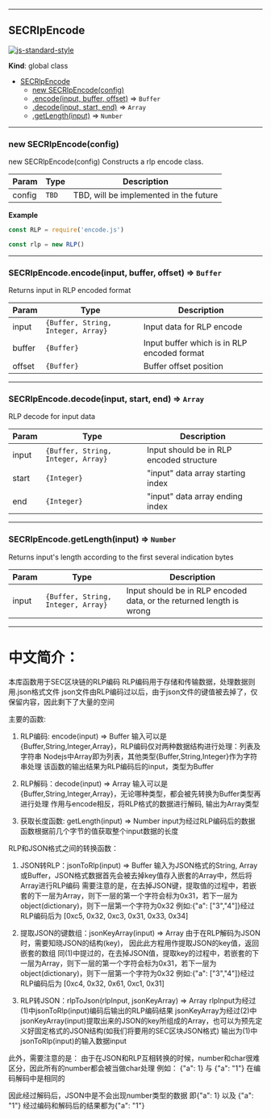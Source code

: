 <a name="SECJS-RLP"></a>

* * *
## SECRlpEncode

[![js-standard-style](https://cdn.rawgit.com/feross/standard/master/badge.svg)](https://github.com/feross/standard)

**Kind**: global class

* [SECRlpEncode](#SECRlpEncode)
    * [new SECRlpEncode(config)](#new_SECRlpEncode_new)
    * [.encode(input, buffer, offset)](#SECRlpEncode+encode) ⇒ <code>Buffer</code>
    * [.decode(input, start, end)](#SECRlpEncode+decode) ⇒ <code>Array</code>
    * [.getLength(input)](#SECRlpEncode+getLength) ⇒ <code>Number</code>


* * *
<a name="new_SECRlpEncode_new"></a>

### new SECRlpEncode(config)
new SECRlpEncode(config)
Constructs a rlp encode class.


| Param | Type | Description |
| --- | --- | --- |
| config | <code>TBD</code> | TBD, will be implemented in the future |

**Example**
```js
const RLP = require('encode.js')

const rlp = new RLP()
```


* * *
<a name="SECRlpEncode+encode"></a>
### SECRlpEncode.encode(input, buffer, offset) ⇒ <code>Buffer</code>
Returns input in RLP encoded format

| Param | Type | Description |
| --- | --- | --- |
| input | <code>{Buffer, String, Integer, Array}</code> | Input data for RLP encode |
| buffer | <code>{Buffer}</code> | Input buffer which is in RLP encoded format |
| offset | <code>{Buffer}</code> | Buffer offset position |



* * *
<a name="SECRlpEncode+decode"></a>
### SECRlpEncode.decode(input, start, end) ⇒ <code>Array</code>
RLP decode for input data

| Param | Type | Description |
| --- | --- | --- |
| input | <code>{Buffer, String, Integer, Array}</code> | Input should be in RLP encoded structure |
| start | <code>{Integer}</code> | "input" data array starting index |
| end | <code>{Integer}</code> | "input" data array ending index |



* * *
<a name="SECRlpEncode+getLength"></a>
### SECRlpEncode.getLength(input) ⇒ <code>Number</code>
Returns input's length according to the first several indication bytes

| Param | Type | Description |
| --- | --- | --- |
| input | <code>{Buffer, String, Integer, Array}</code> | Input should be in RLP encoded data, or the returned length is wrong |






* * *
# 中文简介：
本库函数用于SEC区块链的RLP编码
RLP编码用于存储和传输数据，处理数据则用.json格式文件
json文件由RLP编码过以后，由于json文件的键值被去掉了，仅保留内容，因此剩下了大量的空间

主要的函数:
1.	RLP编码: encode(input) => Buffer
	输入可以是{Buffer,String,Integer,Array}，RLP编码仅对两种数据结构进行处理：列表及字符串
	Nodejs中Array即为列表，其他类型{Buffer,String,Integer}作为字符串处理
	该函数的输出结果为RLP编码后的input，类型为Buffer

2.	RLP解码：decode(input) => Array
	输入可以是{Buffer,String,Integer,Array}，无论哪种类型，都会被先转换为Buffer类型再进行处理
	作用与encode相反，将RLP格式的数据进行解码, 输出为Array类型

3.	获取长度函数: getLength(input) => Number
	input为经过RLP编码后的数据
	函数根据前几个字节的值获取整个input数据的长度
	
RLP和JSON格式之间的转换函数：
1.	JSON转RLP：jsonToRlp(input) => Buffer
	输入为JSON格式的String, Array或Buffer，JSON格式数据首先会被去掉key值存入嵌套的Array中，然后将Array进行RLP编码
	需要注意的是，在去掉JSON键，提取值的过程中，若嵌套的下一层为Array，则下一层的第一个字符会标为0x31，若下一层为object(dictionary)，则下一层第一个字符为0x32
	例如:{"a": ["3","4"]}经过RLP编码后为 [0xc5, 0x32, 0xc3, 0x31, 0x33, 0x34]

2.	提取JSON的键数组：jsonKeyArray(input) => Array
	由于在RLP解码为JSON时，需要知晓JSON的结构(key)， 因此此方程用作提取JSON的key值，返回嵌套的数组
	同(1)中提过的，在去掉JSON值，提取key的过程中，若嵌套的下一层为Array，则下一层的第一个字符会标为0x31，若下一层为object(dictionary)，则下一层第一个字符为0x32
	例如:{"a": ["3","4"]}经过RLP编码后为 [0xc4, 0x32, 0x61, 0xc1, 0x31]

3.	RLP转JSON：rlpToJson(rlpInput, jsonKeyArray) => Array
	rlpInput为经过(1)中jsonToRlp(input)编码后输出的RLP编码结果
	jsonKeyArray为经过(2)中jsonKeyArray(input)提取出来的JSON的key所组成的Array，也可以为预先定义好固定格式的JSON结构(如我们将要用的SEC区块JSON格式)
	输出为(1)中jsonToRlp(input)的输入数据input

此外，需要注意的是：
由于在JSON和RLP互相转换的时候，number和char很难区分，因此所有的number都会被当做char处理
例如： {"a": 1} 与 {"a": "1"} 在编码解码中是相同的

因此经过解码后，JSON中是不会出现number类型的数据
即{"a": 1} 以及 {"a": "1"} 经过编码和解码后的结果都为{"a": "1"}